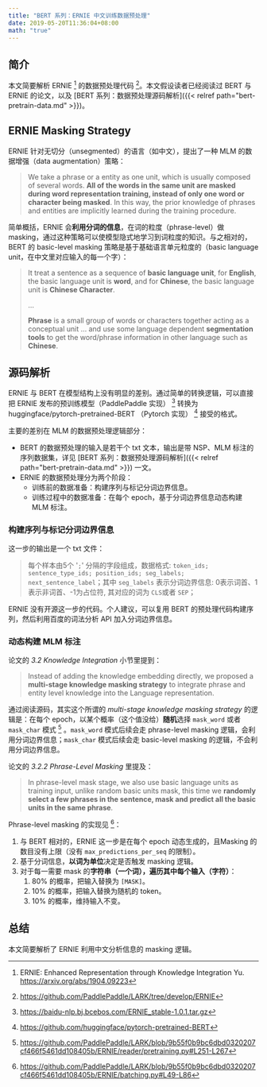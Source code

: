 ```yaml
---
title: "BERT 系列：ERNIE 中文训练数据预处理"
date: 2019-05-20T11:36:04+08:00
math: "true"
---
```




## 简介

本文简要解析 ERNIE [^1] 的数据预处理代码 [^2]。本文假设读者已经阅读过 BERT 与 ERNIE 的论文，以及 [BERT 系列：数据预处理源码解析]({{< relref path="bert-pretrain-data.md" >}})。



## ERNIE Masking Strategy

ERNIE 针对无切分（unsegmented）的语言（如中文），提出了一种 MLM 的数据增强（data augmentation）策略：

>   We take a phrase or a entity as one unit, which is usually composed of several words. **All of the words in the same unit are masked during word representation training, instead of only one word or character being masked**. In this way, the prior knowledge of phrases and entities are implicitly learned during the training procedure.

简单概括，ERNIE 会**利用分词的信息**，在词的粒度（phrase-level）做 masking，通过这种策略可以使模型隐式地学习到词粒度的知识。与之相对的，BERT 的 basic-level masking 策略是基于基础语言单元粒度的（basic language unit，在中文里对应输入的每一个字）：

>   It treat a sentence as a sequence of **basic language unit**, for **English**, the basic language unit is **word**, and for **Chinese**, the basic language unit is **Chinese Character**.
>
>   ...
>
>   **Phrase** is a small group of words or characters together acting as a conceptual unit … and use some language dependent **segmentation tools** to get the word/phrase information in other language such as **Chinese**.



## 源码解析

ERNIE 与 BERT 在模型结构上没有明显的差别。通过简单的转换逻辑，可以直接把 ERNIE 发布的预训练模型（PaddlePaddle 实现） [^3] 转换为 huggingface/pytorch-pretrained-BERT （Pytorch 实现） [^4] 接受的格式。

主要的差别在 MLM 的数据预处理逻辑部分：

*   BERT 的数据预处理的输入是若干个 txt 文本，输出是带 NSP、MLM 标注的序列数据集，详见 [BERT 系列：数据预处理源码解析]({{< relref path="bert-pretrain-data.md" >}}) 一文。
*   ERNIE 的数据预处理分为两个阶段：
    *   训练前的数据准备：构建序列与标记分词边界信息。
    *   训练过程中的数据准备：在每个 epoch，基于分词边界信息动态构建 MLM 标注。



### 构建序列与标记分词边界信息

这一步的输出是一个 txt 文件：

>   每个样本由5个 '`;`' 分隔的字段组成，数据格式: `token_ids; sentence_type_ids; position_ids; seg_labels; next_sentence_label`；其中 `seg_labels` 表示分词边界信息: 0表示词首、1表示非词首、-1为占位符, 其对应的词为 `CLS`或者 `SEP`；

ERNIE 没有开源这一步的代码。个人建议，可以复用 BERT 的预处理代码构建序列，然后利用百度的词法分析 API 加入分词边界信息。



### 动态构建 MLM 标注

论文的 *3.2 Knowledge Integration* 小节里提到：

>   Instead of adding the knowledge embedding directly, we proposed a **multi-stage knowledge masking strategy** to integrate phrase and entity level knowledge into the Language representation.

通过阅读源码，其实这个所谓的 *multi-stage knowledge masking strategy* 的逻辑是：在每个 epoch，以某个概率（这个值没给）**随机**选择 `mask_word` 或者 `mask_char` 模式 [^6] 。`mask_word` 模式后续会走 phrase-level masking 逻辑，会利用分词边界信息；`mask_char` 模式后续会走 basic-level masking 的逻辑，不会利用分词边界信息。

论文的 *3.2.2 Phrase-Level Masking* 里提及：

>   In phrase-level mask stage, we also use basic language units as training input, unlike random basic units mask, this time we **randomly select a few phrases in the sentence, mask and predict all the basic units in the same phrase**.

Phrase-level masking 的实现见 [^5]：

1.  与 BERT 相对的，ERNIE 这一步是在每个 epoch 动态生成的，且Masking 的数目没有上限（没有 `max_predictions_per_seq` 的限制）。
2.  基于分词信息，**以词为单位**决定是否触发 masking 逻辑。
3.  对于每一需要 mask 的**字符串（一个词），遍历其中每个输入（字符）**：
    1.  80% 的概率，把输入替换为 `[MASK]`。
    2.  10% 的概率，把输入替换为随机的 token。
    3.  10% 的概率，维持输入不变。



## 总结

本文简要解析了 ERNIE 利用中文分析信息的 masking 逻辑。



[^1]: ERNIE: Enhanced Representation through Knowledge Integration Yu. <https://arxiv.org/abs/1904.09223>
[^2]: https://github.com/PaddlePaddle/LARK/tree/develop/ERNIE
[^3]: https://baidu-nlp.bj.bcebos.com/ERNIE_stable-1.0.1.tar.gz
[^4]: https://github.com/huggingface/pytorch-pretrained-BERT
[^5]: https://github.com/PaddlePaddle/LARK/blob/9b55f0b9bc6dbd0320207cf466f5461dd108405b/ERNIE/batching.py#L49-L86
[^6]: https://github.com/PaddlePaddle/LARK/blob/9b55f0b9bc6dbd0320207cf466f5461dd108405b/ERNIE/reader/pretraining.py#L251-L267

